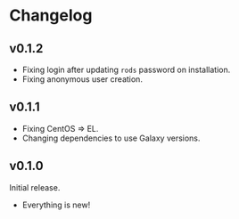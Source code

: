 # Changelog

## v0.1.2

- Fixing login after updating `rods` password on installation.
- Fixing anonymous user creation.

## v0.1.1

- Fixing CentOS => EL.
- Changing dependencies to use Galaxy versions.

## v0.1.0

Initial release.

- Everything is new!
